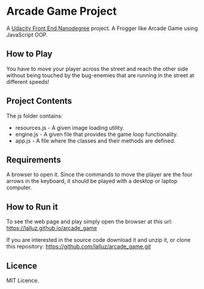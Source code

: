 # Arcade Game Project
A [Udacity Front End Nanodegree](https://eu.udacity.com/course/front-end-web-developer-nanodegree--nd001) project.
A Frogger like Arcade Game using JavaScript OOP.

## How to Play
You have to move your player across the street and reach the other side without being touched by the bug-enemies that are running in the street at different speeds!

## Project Contents
The js folder contains:
* resources.js - A given image loading utility.
* engine.js - A given file that provides the game loop functionality.
* app.js - A file where the classes and their methods are defined.

## Requirements
A browser to open it. Since the commands to move the player are the four arrows in the keyboard, it should be played with a desktop or laptop computer.

## How to Run it
To see the web page and play simply open the browser at this url:
https://lalluz.github.io/arcade_game

If you are interested in the source code download it and unzip it, or clone this repository:
https://github.com/lalluz/arcade_game.git

## Licence
MIT Licence.
